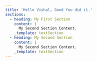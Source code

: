 ```yaml
---
title: 'Hello Vishal, Good You did it.'
sections:
  - heading: My First Section
    content: |
      My Second Section Content.
    _template: textSection
  - heading: My Second Section
    content: |
      My Second Section Content.
    _template: textSection
---
```


